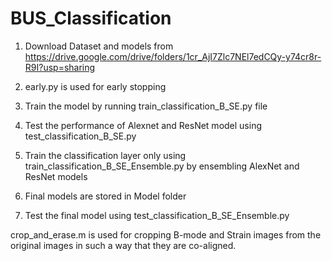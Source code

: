 # BUS_Classification
1. Download Dataset and models from https://drive.google.com/drive/folders/1cr_AjI7Zlc7NEl7edCQy-y74cr8r-R9I?usp=sharing

2. early.py is used for early stopping

3. Train the model by running train_classification_B_SE.py file


4. Test the performance of Alexnet and ResNet model using test_classification_B_SE.py


5. Train the classification layer only using train_classification_B_SE_Ensemble.py by ensembling AlexNet and ResNet models

6. Final models are stored in Model folder

7. Test the final model using test_classification_B_SE_Ensemble.py


crop_and_erase.m is used for cropping B-mode and Strain images from the original images in such a way that they are co-aligned.





